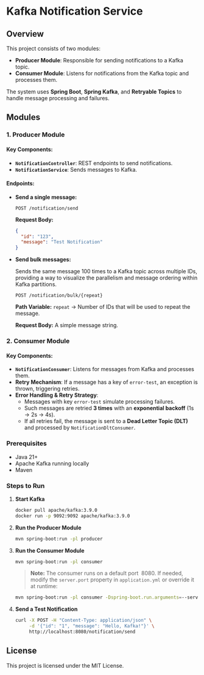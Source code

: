 # Kafka Notification Service

## Overview

This project consists of two modules:

- **Producer Module**: Responsible for sending notifications to a Kafka topic.
- **Consumer Module**: Listens for notifications from the Kafka topic and processes them.

The system uses **Spring Boot**, **Spring Kafka**, and **Retryable Topics** to handle message processing and failures.

## Modules

### 1. Producer Module

#### Key Components:

- **`NotificationController`**: REST endpoints to send notifications.
- **`NotificationService`**: Sends messages to Kafka.

#### Endpoints:

- **Send a single message:**
  ```http
  POST /notification/send
  ```
  **Request Body:**
  ```json
  {
    "id": "123",
    "message": "Test Notification"
  }
  ```
- **Send bulk messages:**

  Sends the same message 100 times to a Kafka topic across multiple IDs, providing a way to visualize the parallelism and message ordering within Kafka partitions.
  ```http
  POST /notification/bulk/{repeat}
  ```
  **Path Variable:** `repeat` → Number of IDs that will be used to repeat the message.&#x20;

  **Request Body:** A simple message string.

### 2. Consumer Module

#### Key Components:

- **`NotificationConsumer`**: Listens for messages from Kafka and processes them.
- **Retry Mechanism**: If a message has a key of `error-test`, an exception is thrown, triggering retries.
- **Error Handling & Retry Strategy**:
    - Messages with key `error-test` simulate processing failures.
    - Such messages are retried **3 times** with an **exponential backoff** (1s → 2s → 4s).
    - If all retries fail, the message is sent to a **Dead Letter Topic (DLT)** and processed by `NotificationDltConsumer`.

### Prerequisites

- Java 21+
- Apache Kafka running locally
- Maven

### Steps to Run

1. **Start Kafka**

   ```sh
   docker pull apache/kafka:3.9.0
   docker run -p 9092:9092 apache/kafka:3.9.0
   ```

2. **Run the Producer Module**

   ```sh
   mvn spring-boot:run -pl producer
   ```

3. **Run the Consumer Module**

   ```sh
   mvn spring-boot:run -pl consumer
   ```

   > **Note:** The consumer runs on a default port  8080. If needed, modify the `server.port` property in `application.yml` or override it at runtime:

   ```sh
   mvn spring-boot:run -pl consumer -Dspring-boot.run.arguments=--server.port=9091
   ```

4. **Send a Test Notification**

   ```sh
   curl -X POST -H "Content-Type: application/json" \
        -d '{"id": "1", "message": "Hello, Kafka!"}' \
        http://localhost:8080/notification/send
   ```

## License

This project is licensed under the MIT License.

